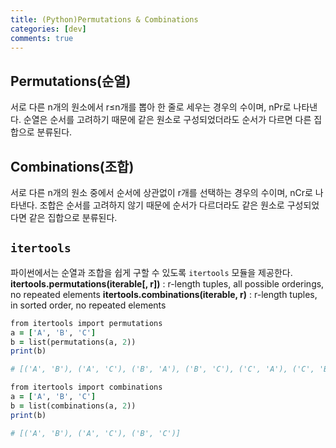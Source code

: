 ```yaml
---
title: (Python)Permutations & Combinations 
categories: [dev]
comments: true
---
```


## Permutations(순열)
서로 다른 n개의 원소에서 r≤n개를 뽑아 한 줄로 세우는 경우의 수이며, nPr로 나타낸다.
순열은 순서를 고려하기 때문에 같은 원소로 구성되었더라도 순서가 다르면 다른 집합으로 분류된다.

## Combinations(조합)
서로 다른 n개의 원소 중에서 순서에 상관없이 r개를 선택하는 경우의 수이며, nCr로 나타낸다.
조합은 순서를 고려하지 않기 때문에 순서가 다르더라도 같은 원소로 구성되었다면 같은 집합으로 분류된다.

## `itertools`
파이썬에서는 순열과 조합을 쉽게 구할 수 있도록 `itertools` 모듈을 제공한다.
**itertools.permutations(iterable[, r])** : r-length tuples, all possible orderings, no repeated elements
**itertools.combinations(iterable, r)** : r-length tuples, in sorted order, no repeated elements


```ruby
from itertools import permutations
a = ['A', 'B', 'C']
b = list(permutations(a, 2))
print(b)

# [('A', 'B'), ('A', 'C'), ('B', 'A'), ('B', 'C'), ('C', 'A'), ('C', 'B')]
```

```ruby
from itertools import combinations
a = ['A', 'B', 'C']
b = list(combinations(a, 2))
print(b)

# [('A', 'B'), ('A', 'C'), ('B', 'C')]
```
